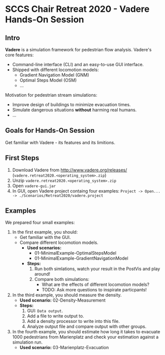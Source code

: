 # SCCS Chair Retreat 2020 - Vadere Hands-On Session

## Intro

**Vadere** is a simulation framework for pedestrian flow analysis. Vadere's core features:

- Command-line interface (CLI) and an easy-to-use GUI interface.
- Shipped with different locomotion models:
  * Gradient Navigation Model (GNM)
  * Optimal Steps Model (OSM)
  * ...

Motivation for pedestrian stream simulations:

- Improve design of buildings to minimize evacuation times.
- Simulate dangerous situations **without** harming real humans.
- ...

## Goals for Hands-On Session

Get familiar with Vadere - its features and its limitions.

## First Steps

1. Download Vadere from http://www.vadere.org/releases/ (`vadere.retreat2020.<operating_system>.zip`)
2. Unzip `vadere.retreat2020.<operating_system>.zip`
3. Open `vadere-gui.jar`
4. In GUI, open Vadere project containg four examples: `Project -> Open... -> ./Scenarios/Retreat2020/vadere.project`

## Examples

We prepared four small examples:

1. In the first example, you should:
   - Get familiar with the GUI.
   - Compare different locomotion models.
     * **Used scenarios:**
       - 01-MinimalExample-OptimalStepsModel
       - 01-MinimalExample-GradientNavigationModel
     * **Steps:**
       1. Run both simlations, watch your result in the PostVis and play around!
       2. Compare both simulations:
          - What are the effects of different locomotion models?
          - TODO: Ask more questions to inspirate particpants!
2. In the third example, you should measure the density.
   * **Used scenario:** 02-Density-Measurement
   * **Steps:**
     1. GUI: `Data output`.
     2. Add a file to write output to.
     3. Add a density processor to write into this file.
     4. Analyze output file and compare output with other groups.
3. In the fourth example, you should estimate how long it takes to evacuate 1000 pedestrians from Marienplatz and check your estimation against a simulation run.
   * **Used scenario:** 03-Marienplatz-Evacuation
